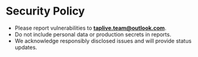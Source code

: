 # Security Policy

- Please report vulnerabilities to **taplive.team@outlook.com**.
- Do not include personal data or production secrets in reports.
- We acknowledge responsibly disclosed issues and will provide status updates.
